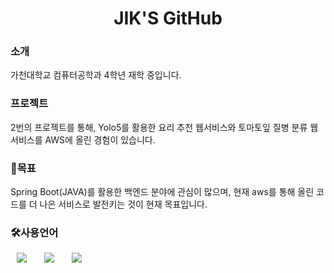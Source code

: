 <h1 align="center">JIK'S GitHub</h1>

<h3>소개</h3>
가천대학교 컴퓨터공학과 4학년 재학 중입니다.

<h3>프로젝트</h3>
2번의 프로젝트를 통해, Yolo5를 활용한 요리 추천 웹서비스와 토마토잎 질병 분류 웹서비스를 AWS에 올린 경험이 있습니다.

<h3>🤗목표</h3>
Spring Boot(JAVA)를 활용한 백엔드 분야에 관심이 많으며, 현재 aws를 통해 올린 코드를 더 나은 서비스로 발전키는 것이 현재 목표입니다.

<h3>🛠사용언어</h3>
<div>
<img src="https://img.shields.io/badge/Java-007396?style=flat-square&logo=Java&logoColor=white" style="height : auto; margin-left : 10px; margin-right : 10px;"/></a>&nbsp;
<img src="https://img.shields.io/badge/SpringFramework-6DB33F?style=flat-square&logo=Spring&logoColor=white" style="height : auto; margin-left : 10px; margin-right : 10px;"/></a>&nbsp;
<img src="https://img.shields.io/badge/MySQL-4479A1?style=flat-square&logo=MySQL&logoColor=white" style="height : auto; margin-left : 10px; margin-right : 10px;"/></a>&nbsp;
